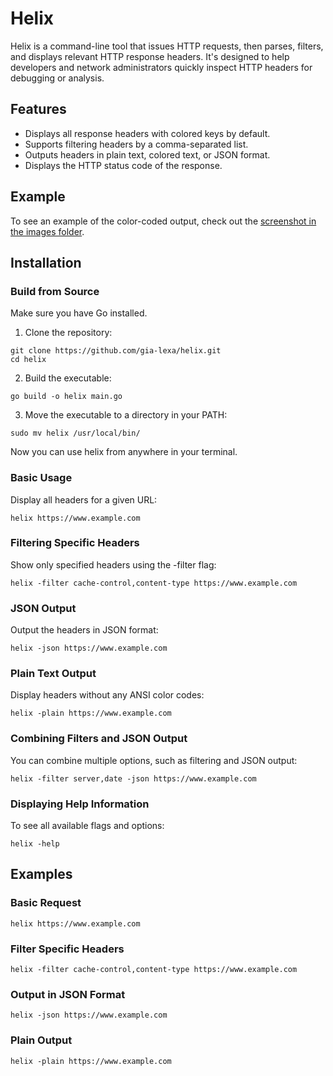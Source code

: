 # Helix
Helix is a command-line tool that issues HTTP requests, then parses, filters, and displays relevant HTTP response headers. It's designed to help developers and network administrators quickly inspect HTTP headers for debugging or analysis.

## Features
- Displays all response headers with colored keys by default.
- Supports filtering headers by a comma-separated list.
- Outputs headers in plain text, colored text, or JSON format.
- Displays the HTTP status code of the response.

## Example 
To see an example of the color-coded output, check out the [screenshot in the images folder](https://github.com/gia-lexa/helix/blob/main/images/Helix.png). 
## Installation
### Build from Source
Make sure you have Go installed.

1. Clone the repository:
```
git clone https://github.com/gia-lexa/helix.git
cd helix
```

2. Build the executable:
```
go build -o helix main.go
```

3. Move the executable to a directory in your PATH:
```
sudo mv helix /usr/local/bin/
```

Now you can use helix from anywhere in your terminal.

### Basic Usage
Display all headers for a given URL:
```
helix https://www.example.com
```

### Filtering Specific Headers
Show only specified headers using the -filter flag:
```
helix -filter cache-control,content-type https://www.example.com
```

### JSON Output
Output the headers in JSON format:
```
helix -json https://www.example.com
```

### Plain Text Output
Display headers without any ANSI color codes:
```
helix -plain https://www.example.com
```

### Combining Filters and JSON Output
You can combine multiple options, such as filtering and JSON output:
```
helix -filter server,date -json https://www.example.com
```

### Displaying Help Information
To see all available flags and options:
```
helix -help
```

## Examples
### Basic Request
```
helix https://www.example.com
```

### Filter Specific Headers
```
helix -filter cache-control,content-type https://www.example.com
```

### Output in JSON Format
```
helix -json https://www.example.com
```

### Plain Output
```
helix -plain https://www.example.com
```

